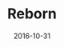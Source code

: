 ---
title: Reborn
date: 2016-10-31
extra: 
    cover: /covers/retrylife/reborn.jpg
    artists:
        - Evan Pratten
        - Nathan Desjardins
    urls:
        spotify: https://open.spotify.com/album/5Nza88pbyLWeuSm2IHbVgN
        apple_music: https://music.apple.com/us/album/reborn-single/1626641225
---